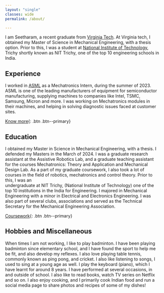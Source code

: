 ```yaml
---
layout: "single"
classes: wide
permalink: /about/

---
```


I am Seetharam, a recent graduate from [Virginia Tech](https://www.vt.edu/). At Virginia tech, I obtained my Master of Science in Mechanical Engineering, with a thesis option. Prior to this, I was a student at [National Institute of Technology](https://www.nitt.edu/), Trichy shortly known as NIT Trichy, one of the top 10 engineering schools in India. 


## Experience

I worked in [ASML](https://www.asml.com/en) as a Mechatronics Intern, during the summer of 2023. ASML is one of the leading manufacturers of equipment for semiconductor 
manufacturing, supplying machines to companies like Intel, TSMC, Samsung, Micron and more. I was working on Mechatronics modules in their machines, and helping
in solving diagnostic issues faced at customer sites. 

[Know more](/Interest/){: .btn .btn--primary}
    


## Education


I obtained my Master in Science in Mechanical Engineering, with a thesis. I defended my Masters in the March of 2024. I was a graduate research
assistant at the Assistive Robotics Lab, and a graduate teaching assistant for the courses Mechatronics: Theory and Application and Mechanical Design Lab.
As a part of my graduate coursework, I also took a lot of courses in the field of robotics, mechatronics and control theory. Prior to this, I was an     
undergraduate at NIT Trichy, (National Institute of Technology) one of the top 10 institutions in the India for Engineering. I majored in Mechanical                Engineering with a minor in Electrical and Electronics Engineering. I was also part of several clubs, associations and served as the Technical Secretary for        the Mechanical Engineering Association.

[Coursework](/Courses/){: .btn .btn--primary}

## Hobbies and Miscellaneous

When times I am not working, I like to play badminton. I have been playing badminton since elementary school, and I have found the sport to help me be fit, and also develop my reflexes. I also love playing table tennis, commonly known as ping pong, and cricket. I also like listening to songs, I used to sing at a young age as well. I play the keyboard (piano), which I have learnt for around 8 years. I have performed at several occasions, in and outside of school. I also like to read books, watch TV series on Netflix and so on. I also enjoy cooking, and I primarily cook Indian food and run a social media page to share photos and recipes of some of my dishes! 

